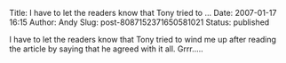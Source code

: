 Title: I have to let the readers know that Tony tried to ...
Date: 2007-01-17 16:15
Author: Andy
Slug: post-8087152371650581021
Status: published

I have to let the readers know that Tony tried to wind me up after reading the article by saying that he agreed with it all. Grrr.....
